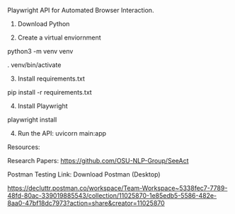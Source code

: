 Playwright API for Automated Browser Interaction.

1. Download Python

2. Create a virtual enviornment

python3 -m venv venv

 . venv/bin/activate

3. Install requirements.txt

pip install -r requirements.txt

4. Install Playwright

playwright install

4. Run the API:
uvicorn main:app

Resources:

Research Papers:
https://github.com/OSU-NLP-Group/SeeAct



Postman Testing Link:
Download Postman (Desktop)

https://decluttr.postman.co/workspace/Team-Workspace~5338fec7-7789-48fd-80ac-339019885543/collection/11025870-1e85edb5-5586-482e-8aa0-47bf18dc7973?action=share&creator=11025870